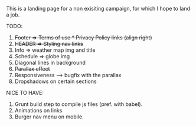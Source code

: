 This is a landing page for a non exisiting campaign, for which I hope to land a job.


TODO:
1. ~~Footer => Terms of use * Privacy Policy links (align right)~~
2. ~~HEADER => Styling nav links~~
3. Info  => weather map img and title
4. Schedule => globe img
5. Diagonal lines in background
6. ~~Parallax effect~~
7. Responsiveness --> bugfix with the parallax
8. Dropshadows on certain sections

NICE TO HAVE:
1. Grunt build step to compile js files (pref. with babel).
2. Animations on links
3. Burger nav menu on mobile.